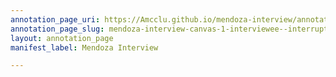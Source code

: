 ```yaml
---
annotation_page_uri: https://Amcclu.github.io/mendoza-interview/annotations/mendoza-interview-canvas-1-interviewee--interrupting--consideration--body-language--pause--looking-off-.json
annotation_page_slug: mendoza-interview-canvas-1-interviewee--interrupting--consideration--body-language--pause--looking-off-
layout: annotation_page
manifest_label: Mendoza Interview

---
```

